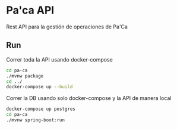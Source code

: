 # **Pa'ca API**
Rest API para la gestión de operaciones de Pa'Ca


## **Run**

Correr toda la API usando docker-compose
```bash
cd pa-ca
./mvnw package
cd ../ 
docker-compose up --build
```

Correr la DB usando solo docker-compose y la API de manera local
```bash
docker-compose up postgres
cd pa-ca
./mvnw spring-boot:run
```